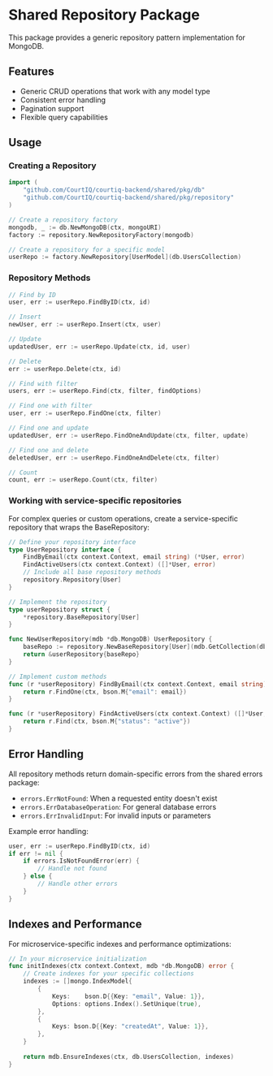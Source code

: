 # Shared Repository Package

This package provides a generic repository pattern implementation for MongoDB.

## Features

- Generic CRUD operations that work with any model type
- Consistent error handling
- Pagination support
- Flexible query capabilities

## Usage

### Creating a Repository

```go
import (
    "github.com/CourtIQ/courtiq-backend/shared/pkg/db"
    "github.com/CourtIQ/courtiq-backend/shared/pkg/repository"
)

// Create a repository factory
mongodb, _ := db.NewMongoDB(ctx, mongoURI)
factory := repository.NewRepositoryFactory(mongodb)

// Create a repository for a specific model
userRepo := factory.NewRepository[UserModel](db.UsersCollection)
```

### Repository Methods

```go
// Find by ID
user, err := userRepo.FindByID(ctx, id)

// Insert
newUser, err := userRepo.Insert(ctx, user)

// Update
updatedUser, err := userRepo.Update(ctx, id, user)

// Delete
err := userRepo.Delete(ctx, id)

// Find with filter
users, err := userRepo.Find(ctx, filter, findOptions)

// Find one with filter
user, err := userRepo.FindOne(ctx, filter)

// Find one and update
updatedUser, err := userRepo.FindOneAndUpdate(ctx, filter, update)

// Find one and delete
deletedUser, err := userRepo.FindOneAndDelete(ctx, filter)

// Count
count, err := userRepo.Count(ctx, filter)
```

### Working with service-specific repositories

For complex queries or custom operations, create a service-specific repository that wraps the BaseRepository:

```go
// Define your repository interface
type UserRepository interface {
    FindByEmail(ctx context.Context, email string) (*User, error)
    FindActiveUsers(ctx context.Context) ([]*User, error)
    // Include all base repository methods
    repository.Repository[User]
}

// Implement the repository
type userRepository struct {
    *repository.BaseRepository[User]
}

func NewUserRepository(mdb *db.MongoDB) UserRepository {
    baseRepo := repository.NewBaseRepository[User](mdb.GetCollection(db.UsersCollection))
    return &userRepository{baseRepo}
}

// Implement custom methods
func (r *userRepository) FindByEmail(ctx context.Context, email string) (*User, error) {
    return r.FindOne(ctx, bson.M{"email": email})
}

func (r *userRepository) FindActiveUsers(ctx context.Context) ([]*User, error) {
    return r.Find(ctx, bson.M{"status": "active"})
}
```

## Error Handling

All repository methods return domain-specific errors from the shared errors package:

- `errors.ErrNotFound`: When a requested entity doesn't exist
- `errors.ErrDatabaseOperation`: For general database errors
- `errors.ErrInvalidInput`: For invalid inputs or parameters

Example error handling:

```go
user, err := userRepo.FindByID(ctx, id)
if err != nil {
    if errors.IsNotFoundError(err) {
        // Handle not found
    } else {
        // Handle other errors
    }
}
```

## Indexes and Performance

For microservice-specific indexes and performance optimizations:

```go
// In your microservice initialization
func initIndexes(ctx context.Context, mdb *db.MongoDB) error {
    // Create indexes for your specific collections
    indexes := []mongo.IndexModel{
        {
            Keys:    bson.D{{Key: "email", Value: 1}},
            Options: options.Index().SetUnique(true),
        },
        {
            Keys: bson.D{{Key: "createdAt", Value: 1}},
        },
    }
    
    return mdb.EnsureIndexes(ctx, db.UsersCollection, indexes)
}
```
